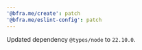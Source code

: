 ```yaml
---
'@bfra.me/create': patch
'@bfra.me/eslint-config': patch
---
```


Updated dependency `@types/node` to `22.10.0`.
